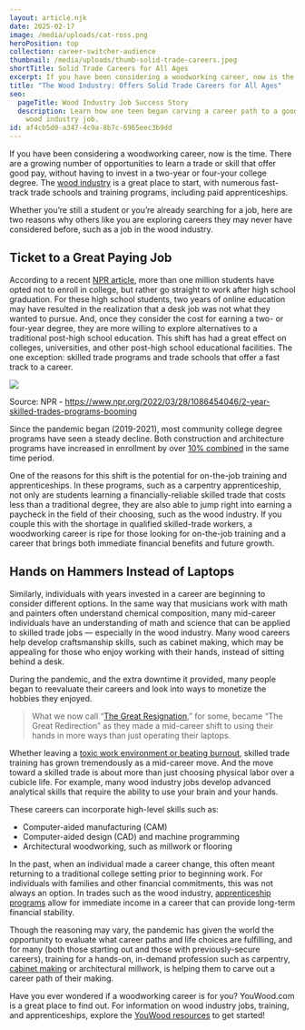 ```yaml
---
layout: article.njk
date: 2025-02-17
image: /media/uploads/cat-ross.png
heroPosition: top
collection: career-switcher-audience
thumbnail: /media/uploads/thumb-solid-trade-careers.jpeg
shortTitle: Solid Trade Careers for All Ages
excerpt: If you have been considering a woodworking career, now is the time.
title: "The Wood Industry: Offers Solid Trade Careers for All Ages"
seo:
  pageTitle: Wood Industry Job Success Story
  description: Learn how one teen began carving a career path to a good-paying
    wood industry job.
id: af4cb5d0-a347-4c9a-8b7c-6965eec3b9dd
---
```

If you have been considering a woodworking career, now is the time. There are a growing number of opportunities to learn a trade or skill that offer good pay, without having to invest in a two-year or four-your college degree. 
The [wood industry](/get-started/) is a great place to start, with numerous fast-track trade schools and training programs, including paid apprenticeships.

Whether you’re still a student or you’re already searching for a job, here are two reasons why others like you are exploring careers they may never have considered before, such as a job in the wood industry.

## Ticket to a Great Paying Job

According to a recent [NPR article](https://www.npr.org/2022/03/28/1086454046/2-year-skilled-trades-programs-booming), more than one million students have opted not to enroll in college, but rather go straight to work after high school graduation. For these high school students, two years of online education may have resulted in the realization that a desk job was not what they wanted to pursue. And, once they consider the cost for earning a two- or four-year degree, they are more willing to explore alternatives to a traditional post-high school education. This shift has had a great effect on colleges, universities, and other post-high school educational facilities. The one exception:
skilled trade programs and trade schools that offer a fast track to a career.

[![](/media/uploads/2-year-skilled-trades-programs-booming.png)](https://www.npr.org/2022/03/28/1086454046/2-year-skilled-trades-programs-booming)
<div class="caption">Source: NPR - <a href="https://www.npr.org/2022/03/28/1086454046/2-year-skilled-trades-programs-booming" target="_blank">https://www.npr.org/2022/03/28/1086454046/2-year-skilled-trades-programs-booming</a></div>

Since the pandemic began (2019-2021), most community college degree programs have seen a steady decline. Both construction and architecture programs have increased in enrollment by over [10% combined](https://www.npr.org/2022/03/28/1086454046/2-year-skilled-trades-programs-booming) in the same time period.

One of the reasons for this shift is the potential for on-the-job training and apprenticeships. In these programs, such as a carpentry apprenticeship, not only are students learning a financially-reliable skilled trade that costs less than a traditional degree, they are also able to jump right into earning a paycheck in the field of their choosing, such as the wood industry. If you couple this with the shortage in qualified skilled-trade workers, a woodworking career is ripe for those looking for on-the-job training and a career that brings both immediate financial benefits and future growth.

## Hands on Hammers Instead of Laptops

Similarly, individuals with years invested in a career are beginning to consider different options. In the same way that musicians work with math and painters often understand chemical composition, many mid-career individuals have an understanding of math and science that can be applied to skilled trade jobs — especially in the wood industry. Many wood careers help develop craftsmanship skills, such as cabinet making, which may be appealing for those who enjoy working with their hands, instead of sitting behind a desk.

During the pandemic, and the extra downtime it provided, many people began to reevaluate their careers and look into ways to monetize the hobbies they enjoyed. 

> What we now call “[The Great Resignation](https://sloanreview.mit.edu/article/toxic-culture-is-driving-the-great-resignation/),” for some, became “The Great Redirection” as they made a mid-career shift to using their hands in more ways than just operating their laptops.

Whether leaving a [toxic work environment or beating burnout](https://amp-wbur-org.cdn.ampproject.org/c/s/amp.wbur.org/news/2022/03/07/trade-schools-surge-applications-carpentry), skilled trade training has grown tremendously as a mid-career move. And the move toward a skilled trade is about more than just choosing physical labor over a cubicle life. For example, many wood industry jobs develop advanced analytical skills that require the ability to use your brain and your hands.

These careers can incorporate high-level skills such as:
- Computer-aided manufacturing (CAM)
- Computer-aided design (CAD) and machine programming
- Architectural woodworking, such as millwork or flooring

In the past, when an individual made a career change, this often meant returning to a traditional college setting prior to beginning work. For individuals with families and other financial commitments, this was not always an option. In trades such as the wood industry, [apprenticeship programs](https://youwood.com/get-started/) allow for immediate income in a career that can provide long-term financial stability.

Though the reasoning may vary, the pandemic has given the world the opportunity to evaluate what career paths and life choices are fulfilling, and for many (both those starting out and those with previously-secure careers), training for a hands-on, in-demand profession such as carpentry, [cabinet making](/why-wood/) or architectural millwork, is helping them to carve out a career path of their making.

Have you ever wondered if a woodworking career is for you? YouWood.com is a great place to find out. For information on wood industry jobs, training, and apprenticeships, explore the [YouWood resources](/get-started/) to get started!